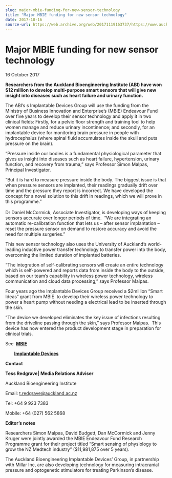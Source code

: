 ```yaml
---
slug: major-mbie-funding-for-new-sensor-technology
title: "Major MBIE funding for new sensor technology"
date: 2017-10-16
source-url: https://web.archive.org/web/20171119163737/https://www.auckland.ac.nz/en/about/news-events-and-notices/news/news-2017/10/major-mbie-funding-for-new-sensor-technology.html
---
```

Major MBIE funding for new sensor technology
============================================

16 October 2017

**Researchers from the Auckland Bioengineering Institute (ABI) have won $12 million to develop multi-purpose smart sensors that will give new insight into diseases such as heart failure and urinary function.**

The ABI’s s Implantable Devices Group will use the funding from the Ministry of Business Innovation and Enterprise’s (MBIE) Endeavour Fund over five years to develop their sensor technology and apply it in two clinical fields: Firstly, for a pelvic floor strength and training tool to help women manage and reduce urinary incontinence; and secondly, for an implantable device for monitoring brain pressure in people with hydrocephalus (where spinal fluid accumulates inside the skull and puts pressure on the brain).

“Pressure inside our bodies is a fundamental physiological parameter that gives us insight into diseases such as heart failure, hypertension, urinary function, and recovery from trauma,” says Professor Simon Malpas, Principal Investigator.

“But it is hard to measure pressure inside the body. The biggest issue is that when pressure sensors are implanted, their readings gradually drift over time and the pressure they report is incorrect. We have developed the concept for a novel solution to this drift in readings, which we will prove in this programme.”  
   
Dr Daniel McCormick, Associate Investigator, is developing ways of keeping sensors accurate over longer periods of time.  “We are integrating an automatic re-calibration function that lets us – after sensor implantation – reset the pressure sensor on demand to restore accuracy and avoid the need for multiple surgeries.”

This new sensor technology also uses the University of Auckland’s world-leading inductive power transfer technology to transfer power into the body, overcoming the limited duration of implanted batteries.

“The integration of self-calibrating sensors will create an entire technology which is self-powered and reports data from inside the body to the outside, based on our team’s capability in wireless power technology, wireless communication and cloud data processing,” says Professor Malpas.

Four years ago the Implantable Devices Group received a $2million “Smart Ideas“ grant from MBIE  to develop their wireless power technology to power a heart pump without needing a electrical lead to be inserted through the skin.

“The device we developed eliminates the key issue of infections resulting from the driveline passing through the skin,” says Professor Malpas.  This device has now entered the product development stage in preparation for clinical trials.

See  **[MBIE](http://www.mbie.govt.nz/info-services/science-innovation/investment-funding/current-funding/2017-endeavour-round/successful-proposals.)**

       **[Implantable Devices](http://www.abi.auckland.ac.nz/en/about/our-research/implantable-devices.html)**

**Contact**

**Tess Redgrave|** **Media Relations Adviser**

Auckland Bioengineering Institute

Email: [t.redgrave@auckland.ac.nz](mailto:t.redgrave@auckland.ac.nz)  

Tel: +64 9 923 7383

Mobile: +64 (027) 562 5868

**Editor’s notes**

Researchers Simon Malpas, David Budgett, Dan McCormick and Jenny Kruger were jointly awarded the MBIE Endeavour Fund Research Programme grant for their project titled “Smart sensing of physiology to grow the NZ Medtech industry” ($11,981,875 over 5 years). 

The Auckland Bioengineering Implantable Devices’ Group, in partnership with Millar Inc, are also developing technology for measuring intracranial pressure and optogenetic stimulators for treating Parkinson’s disease.